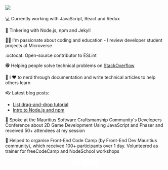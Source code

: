 ![](./gh-banner.gif)

:computer: Currently working with JavaScript, React and Redux

:ghost: Tinkering with Node.js, npm and Jekyll

🧑‍🏫 I'm passionate about coding and education - I review developer student projects at Microverse

:octocat: Open-source contributor to ESLint

:detective: Helping people solve technical problems on <a href="https://stackoverflow.com/users/13279016/akasha?tab=answers&sort=newest" target="_blank">StackOverflow</a>

:book: I ❤️ to nerd through documentation and write technical articles to help others learn

:eyeglasses: Latest blog posts:
- <a href="https://www.akasharojee.codes/2021/07/18/list-drag-and-drop-tutorial.html" target="_blank">List drag-and-drop tutorial</a>
- <a href="https://www.akasharojee.codes/2021/06/20/intro-to-nodejs-and-npm.html" target="_blank">Intro to Node.js and npm</a>

🎤 Spoke at the Mauritius Software Craftsmanship Community's Developers Conference about 2D Game Development Using JavaScript and Phaser and received 50+ attendees at my session

👥 Helped to organise Front-End Code Camp (by Front-End Dev Mauritius community), which received 100+ participants over 1 day. Volunteered as trainer for freeCodeCamp and NodeSchool workshops

<center>

<a href="https://www.linkedin.com/in/akasharojee/" target="_blank"><img src="https://github.com/AkashaRojee/AkashaRojee/raw/main/linkedin.png"></a> <a href="mailto:Akasha.Rojee@gmail.com"><img src="https://github.com/AkashaRojee/AkashaRojee/raw/main/mail.png"></a> <a href="https://www.twitter.com/AkashaRojee" target="_blank"><img src="https://github.com/AkashaRojee/AkashaRojee/raw/main/twitter.png"></a> 

</center>

<!--
**AkashaRojee/AkashaRojee** is a ✨ _special_ ✨ repository because its `README.md` (this file) appears on your GitHub profile.

Here are some ideas to get you started:

- 🔭 I’m currently working on ...
- 🌱 I’m currently learning ...
- 👯 I’m looking to collaborate on ...
- 🤔 I’m looking for help with ...
- 💬 Ask me about ...
- 📫 How to reach me: ...
- 😄 Pronouns: ...
- ⚡ Fun fact: ...
-->
